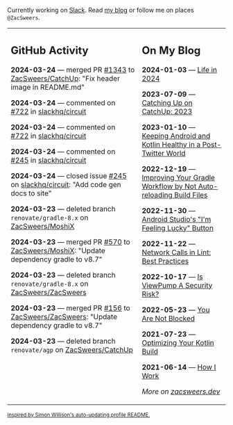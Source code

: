 Currently working on [Slack](https://slack.com/). Read [my blog](https://zacsweers.dev/) or follow me on places `@ZacSweers`.

<table><tr><td valign="top" width="60%">

## GitHub Activity
<!-- githubActivity starts -->
**2024-03-24** — merged PR [#1343](https://github.com/ZacSweers/CatchUp/pull/1343) to [ZacSweers/CatchUp](https://github.com/ZacSweers/CatchUp): "Fix header image in README.md"

**2024-03-24** — commented on [#722](https://github.com/slackhq/circuit/issues/722#issuecomment-2016919129) in [slackhq/circuit](https://github.com/slackhq/circuit)

**2024-03-24** — commented on [#722](https://github.com/slackhq/circuit/issues/722#issuecomment-2016915414) in [slackhq/circuit](https://github.com/slackhq/circuit)

**2024-03-24** — commented on [#245](https://github.com/slackhq/circuit/issues/245#issuecomment-2016894802) in [slackhq/circuit](https://github.com/slackhq/circuit)

**2024-03-24** — closed issue [#245](https://github.com/slackhq/circuit/issues/245) on [slackhq/circuit](https://github.com/slackhq/circuit): "Add code gen docs to site"

**2024-03-23** — deleted branch `renovate/gradle-8.x` on [ZacSweers/MoshiX](https://github.com/ZacSweers/MoshiX)

**2024-03-23** — merged PR [#570](https://github.com/ZacSweers/MoshiX/pull/570) to [ZacSweers/MoshiX](https://github.com/ZacSweers/MoshiX): "Update dependency gradle to v8.7"

**2024-03-23** — deleted branch `renovate/gradle-8.x` on [ZacSweers/ZacSweers](https://github.com/ZacSweers/ZacSweers)

**2024-03-23** — merged PR [#156](https://github.com/ZacSweers/ZacSweers/pull/156) to [ZacSweers/ZacSweers](https://github.com/ZacSweers/ZacSweers): "Update dependency gradle to v8.7"

**2024-03-23** — deleted branch `renovate/agp` on [ZacSweers/CatchUp](https://github.com/ZacSweers/CatchUp)
<!-- githubActivity ends -->
</td><td valign="top" width="40%">

## On My Blog
<!-- blog starts -->
**2024-01-03** — [Life in 2024](https://www.zacsweers.dev/life-in-2024/)

**2023-07-09** — [Catching Up on CatchUp: 2023](https://www.zacsweers.dev/catching-up-on-catchup-2023/)

**2023-01-10** — [Keeping Android and Kotlin Healthy in a Post-Twitter World](https://www.zacsweers.dev/keeping-android-healthy/)

**2022-12-19** — [Improving Your Gradle Workflow by Not Auto-reloading Build Files](https://www.zacsweers.dev/improving-your-workflow-by-not-auto-reloading-build-files/)

**2022-11-30** — [Android Studio's "I'm Feeling Lucky" Button](https://www.zacsweers.dev/android-studios-im-feeling-lucky-button/)

**2022-11-22** — [Network Calls in Lint: Best Practices](https://www.zacsweers.dev/network-calls-in-lint-best-practices/)

**2022-10-17** — [Is ViewPump A Security Risk?](https://www.zacsweers.dev/is-viewpump-a-security-risk/)

**2022-05-23** — [You Are Not Blocked](https://www.zacsweers.dev/you-are-not-blocked/)

**2021-07-23** — [Optimizing Your Kotlin Build](https://www.zacsweers.dev/optimizing-your-kotlin-build/)

**2021-06-14** — [How I Work](https://www.zacsweers.dev/how-i-work/)
<!-- blog ends -->
_More on [zacsweers.dev](https://zacsweers.dev/)_
</td></tr></table>

<sub><a href="https://simonwillison.net/2020/Jul/10/self-updating-profile-readme/">Inspired by Simon Willison's auto-updating profile README.</a></sub>